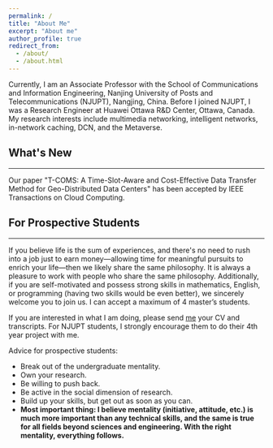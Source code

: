 ```yaml
---
permalink: /
title: "About Me"
excerpt: "About me"
author_profile: true
redirect_from: 
  - /about/
  - /about.html
---
```



Currently, I am an Associate Professor with the School of Communications and Information Engineering, Nanjing University of Posts and Telecommunications (NJUPT), Nangjing, China. Before I joined NJUPT, I was a Research Engineer at Huawei Ottawa R&D Center, Ottawa, Canada. My research interests include multimedia networking, intelligent networks, in-network caching, DCN, and the Metaverse.


## What's New
---

Our paper "T-COMS: A Time-Slot-Aware and Cost-Effective Data Transfer Method for Geo-Distributed Data Centers" has been accepted by IEEE Transactions on Cloud Computing.

## For Prospective Students
---

If you believe life is the sum of experiences, and there's no need to rush into a job just to earn money—allowing time for meaningful pursuits to enrich your life—then we likely share the same philosophy. It is always a pleasure to work with people who share the same philosophy. Additionally, if you are self-motivated and possess strong skills in mathematics, English, or programming (having two skills would be even better), we sincerely welcome you to join us. I can accept a maximum of 4 master’s students. 

If you are interested in what I am doing, please send <a href="mailto:zhezhang@njupt.edu.cn">me</a> your CV and transcripts. For NJUPT students, I strongly encourage them to do their 4th year project with me.


Advice for prospective students:
* Break out of the undergraduate mentality.
* Own your research.
* Be willing to push back.
* Be active in the social dimension of research.
* Build up your skills, but get out as soon as you can.
* **Most important thing: I believe mentality (initiative, attitude, etc.) is much more important than any technical skills, and the same is true for all fields beyond sciences and engineering. With the right mentality, everything follows.**

<script type="text/javascript" id="clustrmaps" src="//clustrmaps.com/map_v2.js?d=VgluFDQGcK0RHKCFsd7ou-6rCwvP4NiBF9J5eKhgHQE&cl=ffffff&w=a"></script>

